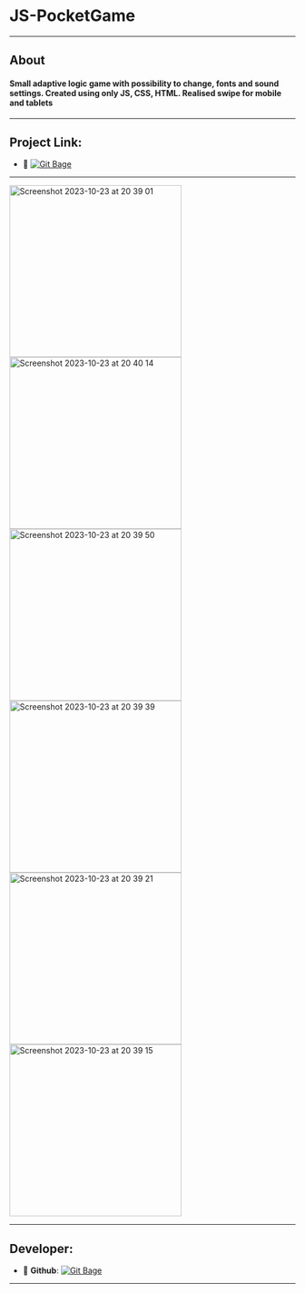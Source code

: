 
# JS-PocketGame
---
## About
#### Small adaptive logic game with possibility to change, fonts and sound settings. Created using only JS, CSS, HTML. Realised swipe for mobile and tablets
---
## Project Link:

- :link: [![Git Bage](https://img.shields.io/badge/-JSPocketGame-green?style=plastic&logo=googlechrome&logoColor=red)](https://uahig.github.io/JS-PocketGame/)

---
<img width="303" alt="Screenshot 2023-10-23 at 20 39 01" src="https://github.com/UAHIG/JS-PocketGame/assets/122532676/befb7313-c91a-4ed8-bd4e-07c1ac8b95a5">
<img width="303" alt="Screenshot 2023-10-23 at 20 40 14" src="https://github.com/UAHIG/JS-PocketGame/assets/122532676/59c6fb3d-a85e-4aea-a531-365567e302e8">
<img width="303" alt="Screenshot 2023-10-23 at 20 39 50" src="https://github.com/UAHIG/JS-PocketGame/assets/122532676/df542149-ba89-444e-83c7-ea5f6f16082a">
<img width="303" alt="Screenshot 2023-10-23 at 20 39 39" src="https://github.com/UAHIG/JS-PocketGame/assets/122532676/83343bd6-ae74-418f-b63f-9508a842f200">
<img width="303" alt="Screenshot 2023-10-23 at 20 39 21" src="https://github.com/UAHIG/JS-PocketGame/assets/122532676/ab91f5cb-0804-42c1-975a-a7fca767f51d">
<img width="303" alt="Screenshot 2023-10-23 at 20 39 15" src="https://github.com/UAHIG/JS-PocketGame/assets/122532676/b688bba2-8faf-4759-88f8-bca2d9f71c8c">



<!-- <p align="center">
      <img src="Project Logo Url" width="726">
</p>

<p align="center">
   <img src="" alt="Unity Version">
   <img src="" alt="Game Version">
   <img src="" alt="License">
</p> -->
---
## Developer:
- :floppy_disk: **Github**: [![Git Bage](https://img.shields.io/badge/-UAHIG-red?style=plastic&logo=Github&logoColor=black)](https://github.com/UAHIG)
---




<!-- ## License -->

